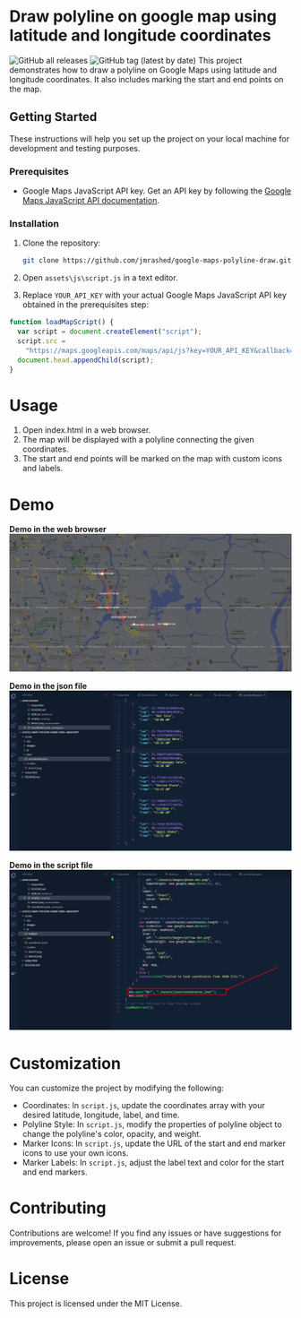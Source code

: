 # Draw polyline on google map using latitude and longitude coordinates

<img alt="GitHub all releases" src="https://img.shields.io/github/downloads/jmrashed/google-maps-polyline-draw/total">
<img alt="GitHub tag (latest by date)" src="https://img.shields.io/github/v/tag/jmrashed/google-maps-polyline-draw">
This project demonstrates how to draw a polyline on Google Maps using latitude and longitude coordinates. It also includes marking the start and end points on the map.

## Getting Started

These instructions will help you set up the project on your local machine for development and testing purposes.

### Prerequisites

- Google Maps JavaScript API key. Get an API key by following the [Google Maps JavaScript API documentation](https://developers.google.com/maps/documentation/javascript/get-api-key).

### Installation

1. Clone the repository:

   ```bash
   git clone https://github.com/jmrashed/google-maps-polyline-draw.git
   ```

2. Open `assets\js\script.js` in a text editor.
3. Replace `YOUR_API_KEY` with your actual Google Maps JavaScript API key obtained in the prerequisites step:

```javascript
function loadMapScript() {
  var script = document.createElement("script");
  script.src =
    "https://maps.googleapis.com/maps/api/js?key=YOUR_API_KEY&callback=initMap";
  document.head.appendChild(script);
}
```

# Usage

1. Open index.html in a web browser.
2. The map will be displayed with a polyline connecting the given coordinates.
3. The start and end points will be marked on the map with custom icons and labels.


# Demo 
**Demo in the web browser**
<img src="./assets/readme/demo1.png">



**Demo in the json file**
<img src="./assets/readme/demo2.png">


**Demo in the script file**
<img src="./assets/readme/demo3.png">





# Customization

You can customize the project by modifying the following:

- Coordinates: In `script.js`, update the coordinates array with your desired latitude, longitude, label, and time.
- Polyline Style: In `script.js`, modify the properties of polyline object to change the polyline's color, opacity, and weight.
- Marker Icons: In `script.js`, update the URL of the start and end marker icons to use your own icons.
- Marker Labels: In `script.js`, adjust the label text and color for the start and end markers.


# Contributing
Contributions are welcome! If you find any issues or have suggestions for improvements, please open an issue or submit a pull request.

# License
This project is licensed under the MIT License.